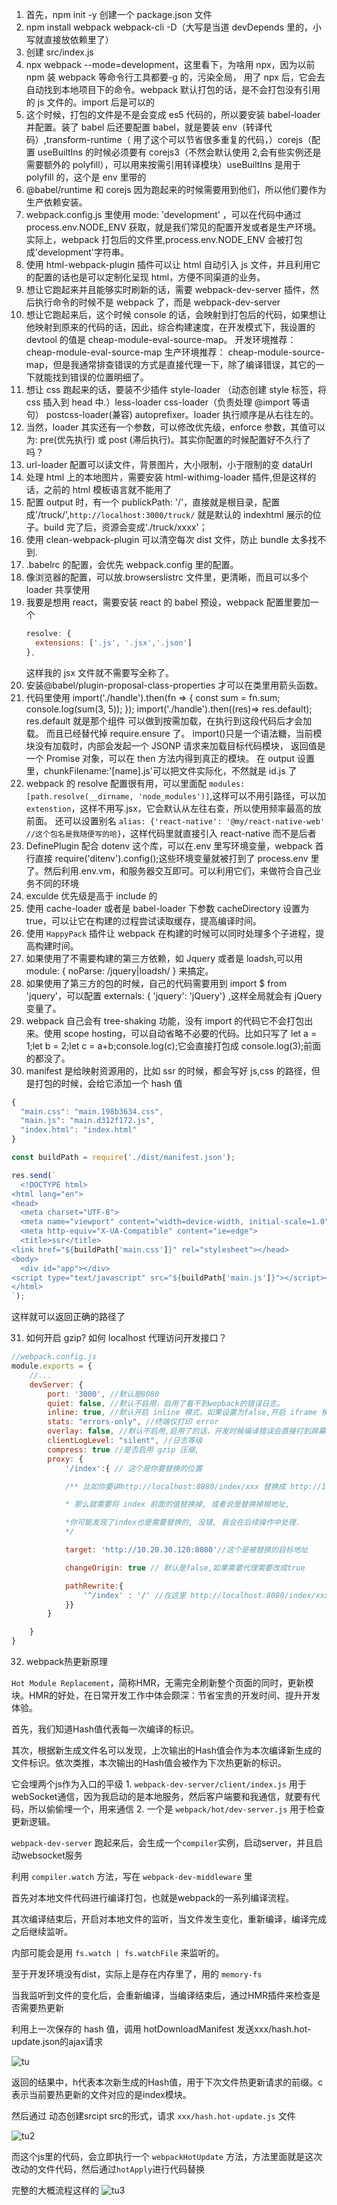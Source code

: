 1. 首先，npm init -y 创建一个 package.json 文件
2. npm install webpack webpack-cli -D（大写是当道 devDepends 里的，小写就直接放依赖里了）
3. 创建 src/index.js
4. npx webpack --mode=development，这里看下，为啥用 npx，因为以前 npm 装 webpack 等命令行工具都要-g 的，污染全局，
   用了 npx 后，它会去自动找到本地项目下的命令。webpack 默认打包的话，是不会打包没有引用的 js 文件的。import 后是可以的
5. 这个时候，打包的文件是不是会变成 es5 代码的，所以要安装 babel-loader 并配置。装了 babel 后还要配置 babel，就是要装 env（转译代码）,transform-runtime（ 用了这个可以节省很多重复的代码，）corejs（配置 useBuiltIns 的时候必须要有 corejs3（不然会默认使用 2,会有些实例还是需要额外的 polyfill），可以用来按需引用转译模块）useBuiltIns 是用于 polyfill 的，这个是 env 里带的
6. @babel/runtime 和 corejs 因为跑起来的时候需要用到他们，所以他们要作为生产依赖安装。
7. webpack.config.js 里使用 mode: 'development' ，可以在代码中通过 process.env.NODE_ENV 获取，就是我们常见的配置开发或者是生产环境。实际上，webpack 打包后的文件里,process.env.NODE_ENV 会被打包成'development'字符串。
8. 使用 html-webpack-plugin 插件可以让 html 自动引入 js 文件，并且利用它的配置的话也是可以定制化呈现 html，方便不同渠道的业务。
9. 想让它跑起来并且能够实时刷新的话，需要 webpack-dev-server 插件，然后执行命令的时候不是 webpack 了，而是 webpack-dev-server
10. 想让它跑起来后，这个时候 console 的话，会映射到打包后的代码，如果想让他映射到原来的代码的话，因此，综合构建速度，在开发模式下，我设置的 devtool 的值是 cheap-module-eval-source-map。
    开发环境推荐：
    cheap-module-eval-source-map
    生产环境推荐：
    cheap-module-source-map，但是我通常排查错误的方式是直接代理一下，除了编译错误，其它的一下就能找到错误的位置明细了。
11. 想让 css 跑起来的话，要装不少插件 style-loader （动态创建 style 标签，将 css 插入到 head 中.）less-loader css-loader（负责处理 @import 等语句） postcss-loader(兼容) autoprefixer。loader 执行顺序是从右往左的。
12. 当然，loader 其实还有一个参数，可以修改优先级，enforce 参数，其值可以为: pre(优先执行) 或 post (滞后执行)。其实你配置的时候配置好不久行了吗？
13. url-loader 配置可以读文件，背景图片，大小限制，小于限制的变 dataUrl
14. 处理 html 上的本地图片，需要安装 html-withimg-loader 插件,但是这样的话，之前的 html 模板语言就不能用了
15. 配置 output 时，有一个 publickPath: '/'，直接就是根目录，配置成'/truck/',`http://localhost:3000/truck/` 就是默认的 indexhtml 展示的位子。build 完了后，资源会变成'./truck/xxxx'；
16. 使用 clean-webpack-plugin 可以清空每次 dist 文件，防止 bundle 太多找不到.
17. .babelrc 的配置，会优先 webpack.config 里的配置。
18. 像浏览器的配置，可以放.browserslistrc 文件里，更清晰，而且可以多个 loader 共享使用
19. 我要是想用 react，需要安装 react 的 babel 预设，webpack 配置里要加一个
    ```js
    resolve: {
      extensions: ['.js', '.jsx','.json']
    },
    ```
    这样我的 jsx 文件就不需要写全称了。
20. 安装@babel/plugin-proposal-class-properties 才可以在类里用箭头函数。
21. 代码里使用
    import('./handle').then(fn => {
    const sum = fn.sum;
    console.log(sum(3, 5));
    });
    import('./handle').then((res)=> res.default); res.default 就是那个组件
    可以做到按需加载，在执行到这段代码后才会加载。
    而且已经替代掉 require.ensure 了。
    import()只是一个语法糖，当前模块没有加载时，内部会发起一个 JSONP 请求来加载目标代码模块， 返回值是一个 Promise 对象，可以在 then 方法内得到真正的模块。
    在 output 设置里，chunkFilename:'[name].js'可以把文件实际化，不然就是 id.js 了
22. webpack 的 resolve 配置很有用，可以里面配 `modules: [path.resolve(__dirname, 'node_modules')]`,这样可以不用引路径，可以加 `extenstion`，这样不用写.jsx，它会默认从左往右查，所以使用频率最高的放前面。
    还可以设置别名 `alias: {'react-native': '@my/react-native-web' //这个包名是我随便写的哈}`，这样代码里就直接引入 react-native 而不是后者
23. DefinePlugin 配合 dotenv 这个库，可以在.env 里写环境变量，webpack 首行直接 require('ditenv').config();这些环境变量就被打到了 process.env 里了。然后利用.env.vm，和服务器交互即可。可以利用它们，来做符合自己业务不同的环境
24. exculde 优先级是高于 include 的
25. 使用 cache-loader 或者是 babel-loader 下参数 cacheDirectory 设置为 true，可以让它在构建的过程尝试读取缓存，提高编译时间。
26. 使用 `HappyPack` 插件让 webpack 在构建的时候可以同时处理多个子进程，提高构建时间。
27. 如果使用了不需要构建的第三方依赖，如 Jquery 或者是 loadsh,可以用 module: { noParse: /jquery|loadsh/ } 来搞定。
28. 如果使用了第三方的包的时候，自己的代码需要用到 import \$ from 'jquery'，可以配置 externals: { 'jquery': 'jQuery'} ,这样全局就会有 jQuery 变量了。
29. webpack 自己会有 tree-shaking 功能，没有 import 的代码它不会打包出来。使用 scope hosting，可以自动省略不必要的代码。比如只写了 let a = 1;let b = 2;let c = a+b;console.log(c);它会直接打包成 console.log(3);前面的都没了。
30. manifest 是给映射资源用的，比如 ssr 的时候，都会写好 js,css 的路径，但是打包的时候，会给它添加一个 hash 值

```js
{
  "main.css": "main.198b3634.css",
  "main.js": "main.d312f172.js",
  "index.html": "index.html"
}

const buildPath = require('./dist/manifest.json');

res.send(`
  <!DOCTYPE html>
<html lang="en">
<head>
  <meta charset="UTF-8">
  <meta name="viewport" content="width=device-width, initial-scale=1.0">
  <meta http-equiv="X-UA-Compatible" content="ie=edge">
  <title>ssr</title>
<link href="${buildPath['main.css']}" rel="stylesheet"></head>
<body>
  <div id="app"></div>
<script type="text/javascript" src="${buildPath['main.js']}"></script></body>
</html>
`);
```

这样就可以返回正确的路径了

31. 如何开启 gzip? 如何 localhost 代理访问开发接口？

```js
//webpack.config.js
module.exports = {
    //...
    devServer: {
        port: '3000', //默认是8080
        quiet: false, //默认不启用，启用了看不到wepback的错误日志。
        inline: true, //默认开启 inline 模式，如果设置为false,开启 iframe 模式
        stats: "errors-only", //终端仅打印 error
        overlay: false, //默认不启用,启用了的话，开发时候编译错误会直接打到屏幕上。
        clientLogLevel: "silent", //日志等级
        compress: true //是否启用 gzip 压缩,
        proxy: {
            '/index':{ // 这个是你要替换的位置

            /** 比如你要讲http://localhost:8080/index/xxx 替换成 http://10.20.30.120:8080/sth/xxx

            * 那么就需要将 index 前面的值替换掉, 或者说是替换掉根地址,

            *你可能发现了index也是需要替换的, 没错, 我会在后续操作中处理.
            */

            target: 'http://10.20.30.120:8080'//这个是被替换的目标地址

            changeOrigin: true // 默认是false,如果需要代理需要改成true

            pathRewrite:{
                '^/index' : '/' //在这里 http://localhost:8080/index/xxx 已经被替换成 http://10.20.30.120:8080/
            }}
        }

    }
}

```

32. webpack热更新原理

  `Hot Module Replacement`，简称HMR，无需完全刷新整个页面的同时，更新模块。HMR的好处，在日常开发工作中体会颇深：节省宝贵的开发时间、提升开发体验。

  首先，我们知道Hash值代表每一次编译的标识。
  
  其次，根据新生成文件名可以发现，上次输出的Hash值会作为本次编译新生成的文件标识。依次类推，本次输出的Hash值会被作为下次热更新的标识。

  它会埋两个js作为入口的平级
    1.  `webpack-dev-server/client/index.js` 用于webSocket通信，因为我启动的是本地服务，然后客户端要和我通信，就要有代码，所以偷偷埋一个，用来通信
    2. 一个是 `webpack/hot/dev-server.js` 用于检查更新逻辑。

  `webpack-dev-server` 跑起来后，会生成一个`compiler`实例，启动server，并且启动websocket服务

  利用 `compiler.watch` 方法，写在 `webpack-dev-middleware` 里

  首先对本地文件代码进行编译打包，也就是webpack的一系列编译流程。

  其次编译结束后，开启对本地文件的监听，当文件发生变化，重新编译，编译完成之后继续监听。
  
  内部可能会是用 `fs.watch | fs.watchFile` 来监听的。

  至于开发环境没有dist，实际上是存在内存里了，用的 `memory-fs`

  当我监听到文件的变化后，会重新编译，当编译结束后，通过HMR插件来检查是否需要热更新

  利用上一次保存的 hash 值，调用 hotDownloadManifest 发送xxx/hash.hot-update.json的ajax请求

  ![tu](https://user-gold-cdn.xitu.io/2019/12/1/16ec04289af752da?imageView2/0/w/1280/h/960/format/webp/ignore-error/1)

  返回的结果中，h代表本次新生成的Hash值，用于下次文件热更新请求的前缀。c表示当前要热更新的文件对应的是index模块。

  然后通过 动态创建srcipt src的形式，请求 `xxx/hash.hot-update.js` 文件

  ![tu2](https://user-gold-cdn.xitu.io/2019/12/1/16ec04316d6ac5e3?imageView2/0/w/1280/h/960/format/webp/ignore-error/1)

  而这个js里的代码，会立即执行一个 `webpackHotUpdate` 方法，方法里面就是这次改动的文件代码，然后通过`hotApply`进行代码替换

  完整的大概流程这样的
  ![tu3](https://user-gold-cdn.xitu.io/2019/9/2/16cf203824359397?imageslim)
